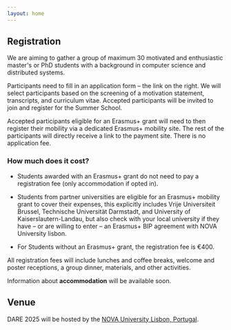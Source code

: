 ```yaml
---
layout: home
---
```


## Registration

We are aiming to gather a group of maximum 30 motivated and enthusiastic master's or PhD students with a background in computer science and distributed systems.

Participants need to fill in an application form – the link on the right. We will select participants based on the screening of a motivation statement, transcripts, and curriculum vitae. Accepted participants will be invited to join and register for the Summer School.

Accepted participants eligible for an Erasmus+ grant will need to then register their mobility via a dedicated Erasmus+ mobility site. The rest of the participants will directly receive a link to the payment site. There is no application fee.

### How much does it cost?

* Students awarded with an Erasmus+ grant do not need to pay a registration fee (only accommodation if opted in).

* Students from partner universities are eligible for an Erasmus+ mobility grant to cover their expenses, this explicitly includes Vrije Universiteit Brussel, Technische Universität Darmstadt, and University of Kaiserslautern-Landau, but also check with your local university if they have – or are willing to enter – an Erasmus+ BIP agreement with NOVA University lisbon.
  
* For Students without an Erasmus+ grant, the registration fee is €400. 

All registration fees will include lunches and coffee breaks, welcome and poster receptions, a group dinner, materials, and other activities.

Information about **accommodation** will be available soon.

## Venue

DARE 2025 will be hosted by the [NOVA University Lisbon, Portugal](https://www.unl.pt/en/).


